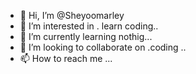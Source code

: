 - 👋 Hi, I’m @Sheyoomarley
- 👀 I’m interested in . learn coding..
- 🌱 I’m currently learning nothig...
- 💞️ I’m looking to collaborate on .coding ..
- 📫 How to reach me ...

<!---
Sheyoomarley/Sheyoomarley is a ✨ special ✨ repository because its `README.md` (this file) appears on your GitHub profile.
You can click the Preview link to take a look at your changes.
--->
